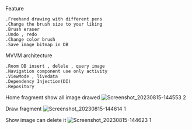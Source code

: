 Feature

    .Freehand drawing with different pens
    .Change the brush size to your liking
    .Brush eraser
    .Undo , redo
    .Change color brush 
    .Save image bitmap in DB 
    
MVVM architecture 

    .Room DB insert , delele , query image
    .Navigation component use only activity
    .ViewMode , livedata 
    .Dependency Injection(DI)
    .Repository

Home fragment show all image drawed
![Screenshot_20230815-144553 2](https://github.com/PhanDuc2781/Draw/assets/94525505/04bd633b-5f7f-4835-80f8-50e471e6300d)

Draw fragment
![Screenshot_20230815-144614 1](https://github.com/PhanDuc2781/Draw/assets/94525505/8112106f-1d54-44f9-ad11-e1905c780dd1)

Show image can delete it 
![Screenshot_20230815-144623 1](https://github.com/PhanDuc2781/Draw/assets/94525505/a4fc91ec-3fe9-49ae-8fd8-b9908ead38e3)

